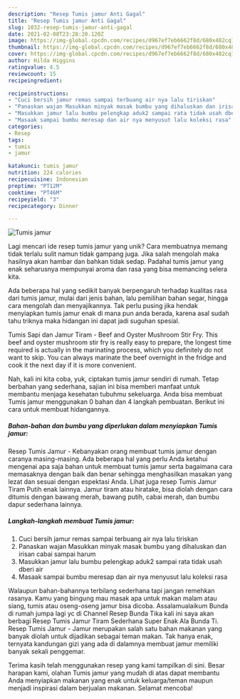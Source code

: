 ```yaml
---
description: "Resep Tumis jamur Anti Gagal"
title: "Resep Tumis jamur Anti Gagal"
slug: 1032-resep-tumis-jamur-anti-gagal
date: 2021-02-08T23:28:20.120Z
image: https://img-global.cpcdn.com/recipes/d967ef7eb6662f8d/680x482cq70/tumis-jamur-foto-resep-utama.jpg
thumbnail: https://img-global.cpcdn.com/recipes/d967ef7eb6662f8d/680x482cq70/tumis-jamur-foto-resep-utama.jpg
cover: https://img-global.cpcdn.com/recipes/d967ef7eb6662f8d/680x482cq70/tumis-jamur-foto-resep-utama.jpg
author: Hilda Higgins
ratingvalue: 4.5
reviewcount: 15
recipeingredient:

recipeinstructions:
- "Cuci bersih jamur remas sampai terbuang air nya lalu tiriskan"
- "Panaskan wajan Masukkan minyak masak bumbu yang dihaluskan dan irisan cabai sampai harum"
- "Masukkan jamur lalu bumbu pelengkap aduk2 sampai rata tidak usah dberi air"
- "Masaak sampai bumbu meresap dan air nya menyusut lalu koleksi rasa"
categories:
- Resep
tags:
- tumis
- jamur

katakunci: tumis jamur 
nutrition: 224 calories
recipecuisine: Indonesian
preptime: "PT12M"
cooktime: "PT46M"
recipeyield: "3"
recipecategory: Dinner

---
```



![Tumis jamur](https://img-global.cpcdn.com/recipes/d967ef7eb6662f8d/680x482cq70/tumis-jamur-foto-resep-utama.jpg)

Lagi mencari ide resep tumis jamur yang unik? Cara membuatnya memang tidak terlalu sulit namun tidak gampang juga. Jika salah mengolah maka hasilnya akan hambar dan bahkan tidak sedap. Padahal tumis jamur yang enak seharusnya mempunyai aroma dan rasa yang bisa memancing selera kita.

Ada beberapa hal yang sedikit banyak berpengaruh terhadap kualitas rasa dari tumis jamur, mulai dari jenis bahan, lalu pemilihan bahan segar, hingga cara mengolah dan menyajikannya. Tak perlu pusing jika hendak menyiapkan tumis jamur enak di mana pun anda berada, karena asal sudah tahu triknya maka hidangan ini dapat jadi suguhan spesial.

Tumis Sapi dan Jamur Tiram - Beef and Oyster Mushroom Stir Fry. This beef and oyster mushroom stir fry is really easy to prepare, the longest time required is actually in the marinating process, which you definitely do not want to skip. You can always marinate the beef overnight in the fridge and cook it the next day if it is more convenient.


Nah, kali ini kita coba, yuk, ciptakan tumis jamur sendiri di rumah. Tetap berbahan yang sederhana, sajian ini bisa memberi manfaat untuk membantu menjaga kesehatan tubuhmu sekeluarga. Anda bisa membuat Tumis jamur menggunakan 0 bahan dan 4 langkah pembuatan. Berikut ini cara untuk membuat hidangannya.

<!--inarticleads1-->

##### Bahan-bahan dan bumbu yang diperlukan dalam menyiapkan Tumis jamur:



Resep Tumis Jamur - Kebanyakan orang membuat tumis jamur dengan caranya masing-masing. Ada beberapa hal yang perlu Anda ketahui mengenai apa saja bahan untuk membuat tumis jamur serta bagaimana cara memasaknya dengan baik dan benar sehingga menghasilkan masakan yang lezat dan sesuai dengan espektasi Anda. Lihat juga resep Tumis Jamur Tiram Putih enak lainnya. Jamur tiram atau hiratake, bisa diolah dengan cara ditumis dengan bawang merah, bawang putih, cabai merah, dan bumbu dapur sederhana lainnya. 

<!--inarticleads2-->

##### Langkah-langkah membuat Tumis jamur:

1. Cuci bersih jamur remas sampai terbuang air nya lalu tiriskan
1. Panaskan wajan Masukkan minyak masak bumbu yang dihaluskan dan irisan cabai sampai harum
1. Masukkan jamur lalu bumbu pelengkap aduk2 sampai rata tidak usah dberi air
1. Masaak sampai bumbu meresap dan air nya menyusut lalu koleksi rasa


Walaupun bahan-bahannya terbilang sederhana tapi jangan remehkan rasanya. Kamu yang bingung mau masak apa untuk makan malam atau siang, tumis atau oseng-oseng jamur bisa dicoba. Assalamualaikum Bunda di rumah jumpa lagi yc di Channel Resep Bunda Tika kali ini saya akan berbagi Resep Tumis Jamur Tiram Sederhana Super Enak Ala Bunda Ti. Resep Tumis Jamur - Jamur merupakan salah satu bahan makanan yang banyak diolah untuk dijadikan sebagai teman makan. Tak hanya enak, ternyata kandungan gizi yang ada di dalamnya membuat jamur memiliki banyak sekali penggemar. 

Terima kasih telah menggunakan resep yang kami tampilkan di sini. Besar harapan kami, olahan Tumis jamur yang mudah di atas dapat membantu Anda menyiapkan makanan yang enak untuk keluarga/teman maupun menjadi inspirasi dalam berjualan makanan. Selamat mencoba!
